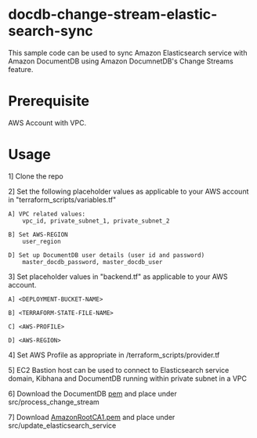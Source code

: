 # docdb-change-stream-elastic-search-sync

This sample code can be used to sync Amazon Elasticsearch service with Amazon DocumentDB 
using Amazon DocumnetDB's Change Streams feature.

# Prerequisite
AWS Account with VPC.

# Usage
1] Clone the repo

2] Set the following placeholder values as applicable to your AWS account in "terraform_scripts/variables.tf"
    
    A] VPC related values:
        vpc_id, private_subnet_1, private_subnet_2

    B] Set AWS-REGION 
        user_region

    D] Set up DocumentDB user details (user id and password)
        master_docdb_password, master_docdb_user

3]  Set placeholder values in "backend.tf" as applicable to your AWS account.
    
    A] <DEPLOYMENT-BUCKET-NAME>

    B] <TERRAFORM-STATE-FILE-NAME>

    C] <AWS-PROFILE>
    
    D] <AWS-REGION>

4] Set AWS Profile as appropriate in /terraform_scripts/provider.tf    

5] EC2 Bastion host can be used to connect to Elasticsearch service domain, Kibhana and DocumentDB running within private subnet in a VPC

6] Download the DocumentDB [pem](https://s3.amazonaws.com/rds-downloads/rds-combined-ca-bundle.pem) and place under src/process_change_stream

7] Download [AmazonRootCA1.pem](https://www.amazontrust.com/repository/AmazonRootCA1.pem) and place under src/update_elasticsearch_service

